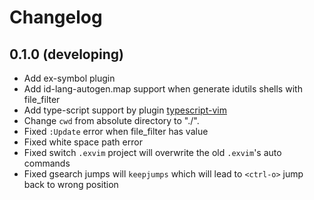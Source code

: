 # Changelog

## 0.1.0 (developing)

- Add ex-symbol plugin
- Add id-lang-autogen.map support when generate idutils shells with file_filter
- Add type-script support by plugin [typescript-vim](https://github.com/leafgarland/typescript-vim)
- Change `cwd` from absolute directory to "./".
- Fixed `:Update` error when file_filter has value
- Fixed white space path error
- Fixed switch `.exvim` project will overwrite the old `.exvim`'s auto commands
- Fixed gsearch jumps will `keepjumps` which will lead to `<ctrl-o>` jump back to wrong position

